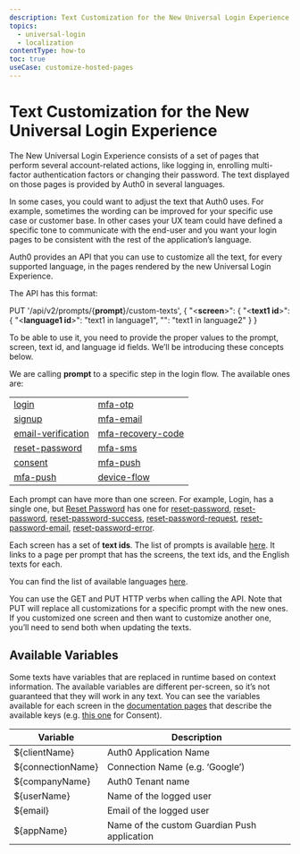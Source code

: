 ```yaml
---
description: Text Customization for the New Universal Login Experience
topics:
  - universal-login
  - localization
contentType: how-to
toc: true
useCase: customize-hosted-pages
---
```

# Text Customization for the New Universal Login Experience

The New Universal Login Experience consists of a set of pages that perform several account-related actions, like logging in, enrolling multi-factor authentication factors or changing their password. The text displayed on those pages is provided by Auth0 in several languages. 

In some cases, you could want to adjust the text that Auth0 uses. For example, sometimes the wording can be improved for your specific use case or customer base. In other cases your UX team could have defined a specific tone to communicate with the end-user and you want your login pages to be consistent with the rest of the application’s language.

Auth0 provides an API that you can use to customize all the text, for every supported language, in the pages rendered by the new Universal Login Experience. 

The API has this format:

PUT '/api/v2/prompts/{**prompt**}/custom-texts',
{
 "<**screen**>": {
   "<**text1 id**>": {
     "<**language1 id**>": "text1 in language1",
     "<language2 id>": "text1 in language2"    }
 }
 
To be able to use it, you need to provide the proper values to the prompt, screen, text id, and language id fields. We’ll be introducing these concepts below.

We are calling **prompt** to a specific step in the login flow. The available ones are: 

|  |  |
| ------------- |-------------| 
| [login](text-customization/login) | [mfa-otp](text-customization/mfa-otp) |   
| [signup](text-customization/signup) | [mfa-email](text-customization/mfa-email) |   
| [email-verification](text-customization/email-verification) | [mfa-recovery-code](text-customization/mfa-recovery-code) |   
| [reset-password](text-customization/reset-password) |  [mfa-sms](text-customization/mfa-sms) |  
| [consent](text-customization/consent) | [mfa-push](text-customization/login) |   
| [mfa-push](text-customization/mfa-push) | [device-flow](text-customization/device-flow) |


Each prompt can have more than one screen. For example, Login, has a single one, but [Reset Password](text-customization/reset-password) has one for [reset-password](text-customization/reset-password), 
[reset-password](text-customization/reset-password),
[reset-password-success](text-customization/reset-password-success),
[reset-password-request](text-customization/reset-password-request),
[reset-password-email](text-customization/reset-password-email),
[reset-password-error](text-customization/reset-password-error).

Each screen has a set of **text ids**. The list of prompts is available [here](text-customization/index). It links to a page per prompt that has the screens, the text ids, and the English texts for each.

You can find the list of available languages [here](/universal-login/i18n).

You can use the GET and PUT HTTP verbs when calling the API. Note that PUT will replace all customizations for a specific prompt with the new ones.  If you customized one screen and then want to customize another one, you’ll need to send both when updating the texts.

## Available Variables 

Some texts have variables that are replaced in runtime based on context information. The available variables are different per-screen, so it’s not guaranteed that they will work in any text. You can see the variables available for each screen in the [documentation pages](text-customization/index) that describe the available keys (e.g. [this one](text-customization/consent) for Consent).


| Variable | Description |
| ------------- |-------------| 
| ${clientName} |  Auth0 Application Name | 
| ${connectionName} | Connection Name (e.g. ‘Google’)
| ${companyName}| Auth0 Tenant name| 
| ${userName}| Name of the logged user| 
| ${email} | Email of the logged user| 
| ${appName}| Name of the custom Guardian Push application | 
